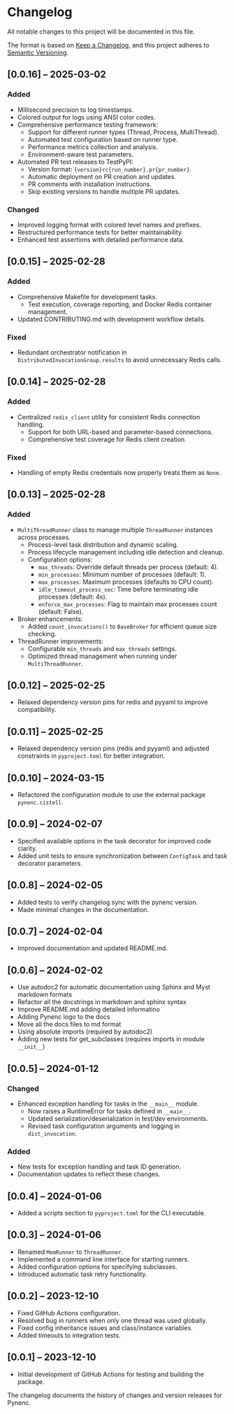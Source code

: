# Changelog

All notable changes to this project will be documented in this file.

The format is based on [Keep a Changelog](https://keepachangelog.com/en/1.0.0/), and this project adheres to [Semantic Versioning](https://semver.org/spec/v2.0.0.html).

## [0.0.16] – 2025-03-02

### Added

- Millisecond precision to log timestamps.
- Colored output for logs using ANSI color codes.
- Comprehensive performance testing framework:
  - Support for different runner types (Thread, Process, MultiThread).
  - Automated test configuration based on runner type.
  - Performance metrics collection and analysis.
  - Environment-aware test parameters.
- Automated PR test releases to TestPyPI:
  - Version format: `{version}rc{run_number}.pr{pr_number}`.
  - Automatic deployment on PR creation and updates.
  - PR comments with installation instructions.
  - Skip existing versions to handle multiple PR updates.

### Changed

- Improved logging format with colored level names and prefixes.
- Restructured performance tests for better maintainability.
- Enhanced test assertions with detailed performance data.

## [0.0.15] – 2025-02-28

### Added

- Comprehensive Makefile for development tasks.
  - Test execution, coverage reporting, and Docker Redis container management.
- Updated CONTRIBUTING.md with development workflow details.

### Fixed

- Redundant orchestrator notification in `DistributedInvocationGroup.results` to avoid unnecessary Redis calls.

## [0.0.14] – 2025-02-28

### Added

- Centralized `redis_client` utility for consistent Redis connection handling.
  - Support for both URL-based and parameter-based connections.
  - Comprehensive test coverage for Redis client creation.

### Fixed

- Handling of empty Redis credentials now properly treats them as `None`.

## [0.0.13] – 2025-02-28

### Added

- `MultiThreadRunner` class to manage multiple `ThreadRunner` instances across processes.
  - Process-level task distribution and dynamic scaling.
  - Process lifecycle management including idle detection and cleanup.
  - Configuration options:
    - `max_threads`: Override default threads per process (default: 4).
    - `min_processes`: Minimum number of processes (default: 1).
    - `max_processes`: Maximum processes (defaults to CPU count).
    - `idle_timeout_process_sec`: Time before terminating idle processes (default: 4s).
    - `enforce_max_processes`: Flag to maintain max processes count (default: False).
- Broker enhancements:
  - Added `count_invocations()` to `BaseBroker` for efficient queue size checking.
- ThreadRunner improvements:
  - Configurable `min_threads` and `max_threads` settings.
  - Optimized thread management when running under `MultiThreadRunner`.

## [0.0.12] – 2025-02-25

- Relaxed dependency version pins for redis and pyyaml to improve compatibility.

## [0.0.11] – 2025-02-25

- Relaxed dependency version pins (redis and pyyaml) and adjusted constraints in `pyproject.toml` for better integration.

## [0.0.10] – 2024-03-15

- Refactored the configuration module to use the external package `pynenc.cistell`.

## [0.0.9] – 2024-02-07

- Specified available options in the task decorator for improved code clarity.
- Added unit tests to ensure synchronization between `ConfigTask` and task decorator parameters.

## [0.0.8] – 2024-02-05

- Added tests to verify changelog sync with the pynenc version.
- Made minimal changes in the documentation.

## [0.0.7] – 2024-02-04

- Improved documentation and updated README.md.

## [0.0.6] – 2024-02-02

- Use autodoc2 for automatic documentation using Sphinx and Myst markdown formats
- Refactor all the docstrings in markdown and sphinx syntax
- Improve README.md adding detailed informatino
- Adding Pynenc logo to the docs
- Move all the docs files to md format
- Using absolute imports (required by autodoc2)
- Adding new tests for get_subclasses (requires imports in module `__init__`)

## [0.0.5] – 2024-01-12

### Changed

- Enhanced exception handling for tasks in the `__main__` module.
  - Now raises a RuntimeError for tasks defined in `__main__`.
  - Updated serialization/deserialization in test/dev environments.
  - Revised task configuration arguments and logging in `dist_invocation`.

### Added

- New tests for exception handling and task ID generation.
- Documentation updates to reflect these changes.

## [0.0.4] – 2024-01-06

- Added a scripts section to `pyproject.toml` for the CLI executable.

## [0.0.3] – 2024-01-06

- Renamed `MemRunner` to `ThreadRunner`.
- Implemented a command line interface for starting runners.
- Added configuration options for specifying subclasses.
- Introduced automatic task retry functionality.

## [0.0.2] – 2023-12-10

- Fixed GitHub Actions configuration.
- Resolved bug in runners when only one thread was used globally.
- Fixed config inheritance issues and class/instance variables.
- Added timeouts to integration tests.

## [0.0.1] – 2023-12-10

- Initial development of GitHub Actions for testing and building the package.

The changelog documents the history of changes and version releases for Pynenc.
